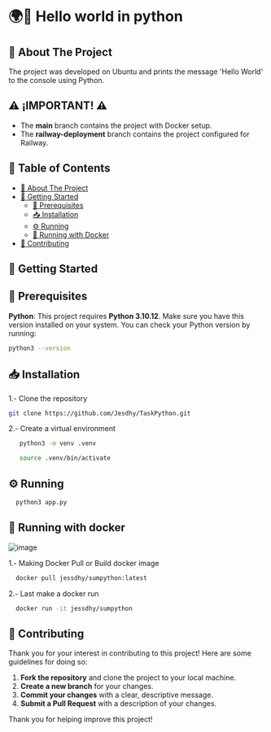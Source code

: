 # 🌍👋 Hello world in python 

## 📘 About The Project

The project was developed on Ubuntu and prints the message 'Hello World' to the console using Python.

## ⚠️ **¡IMPORTANT!** ⚠️

- The **main** branch contains the project with Docker setup.
- The **railway-deployment** branch contains the project configured for Railway. 


## 📑 Table of Contents

- [📘 About The Project](#about-the-project)
- [🚀 Getting Started](#getting-started)
  - [🔧 Prerequisites](#prerequisites)
  - [📥 Installation](#installation)
  - [⚙️ Running](#running)
  - [🐳 Running with Docker](#running-with-docker)
- [🤝 Contributing](#contributing)

## 🚀 Getting Started
## 🔧 Prerequisites
**Python**: This project requires **Python 3.10.12**. Make sure you have this version installed on your system.
You can check your Python version by running:
```bash
python3 --version
 ```
## 📥 Installation

1.- Clone the repository

   ```sh
   git clone https://github.com/Jesdhy/TaskPython.git
  ```
2.- Create a virtual environment
 ```sh
    python3 -m venv .venv
   ```
 ```sh
    source .venv/bin/activate
   ```
## ⚙️ Running

  ```sh
    python3 app.py
   ```

## 🐳 Running with docker
![image](https://github.com/user-attachments/assets/c0d779cb-be4a-4f10-8f65-b2d94306e1d1)

1.- Making Docker Pull or Build docker image

 ```sh
   docker pull jessdhy/sumpython:latest
   ```

2.- Last make a docker run

 ```sh
   docker run -it jessdhy/sumpython
   ```

## 🤝 Contributing
Thank you for your interest in contributing to this project! Here are some guidelines for doing so:
1. **Fork the repository** and clone the project to your local machine.
2. **Create a new branch** for your changes.
3. **Commit your changes** with a clear, descriptive message.
4. **Submit a Pull Request** with a description of your changes.

Thank you for helping improve this project!